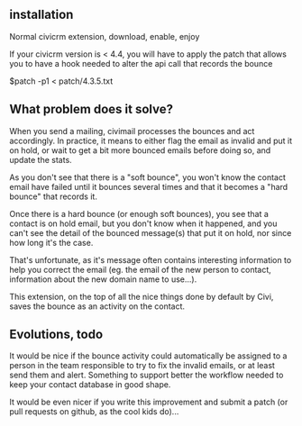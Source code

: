 ## installation
Normal civicrm extension, download, enable, enjoy

If your civicrm version is < 4.4, you will have to apply the patch that allows you to have a hook needed to alter the api call that records the bounce

$patch -p1 < patch/4.3.5.txt

## What problem does it solve?
When you send a mailing, civimail processes the bounces and act accordingly. In practice, it means to either flag the email as invalid and put it on hold, or wait to get a bit more bounced emails before doing so, and update the stats.

As you don't see that there is a "soft bounce", you won't know the contact email have failed until it bounces several times and that it becomes a "hard bounce" that records it.

Once there is a hard bounce (or enough soft bounces), you see that a contact is on hold email, but you don't know when it happened, and you can't see the detail of the bounced message(s) that put it on hold, nor since how long it's the case.

That's unfortunate, as it's message often contains interesting information to help you correct the email (eg. the email of the new person to contact, information about the new domain name to use...).

This extension, on the top of all the nice things done by default by Civi, saves the bounce as an activity on the contact. 

## Evolutions, todo
It would be nice if the bounce activity could automatically be assigned to a person in the team responsible to try to fix the invalid emails, or at least send them and alert. Something to support better the workflow needed to keep your contact database in good shape. 

It would be even nicer if you write this improvement and submit a patch (or pull requests on github, as the cool kids do)...
